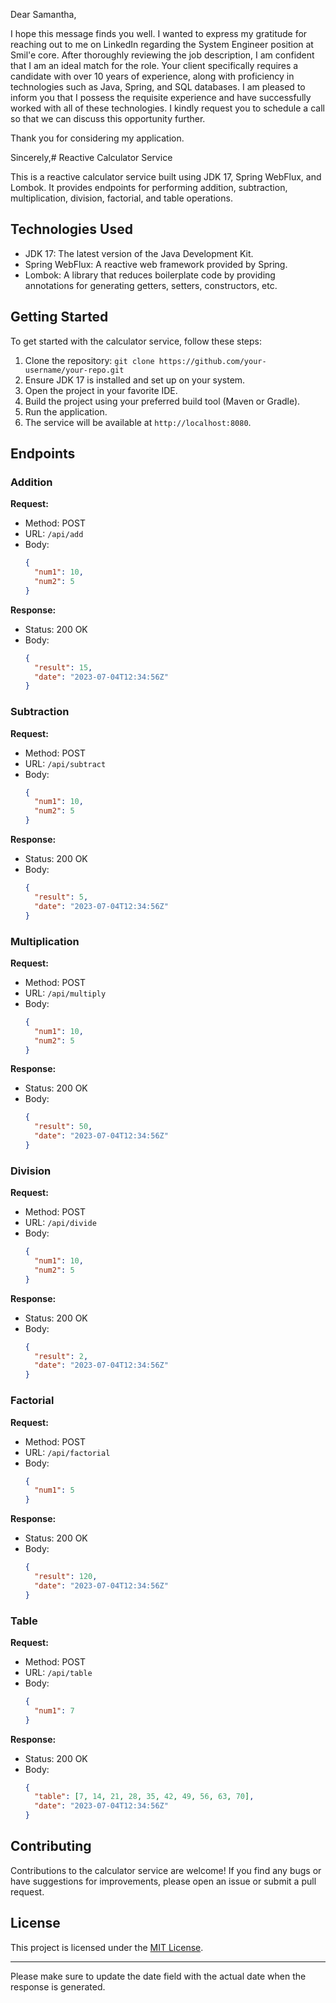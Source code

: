 Dear Samantha,

I hope this message finds you well. I wanted to express my gratitude for reaching out to me on LinkedIn regarding the System Engineer position at Smil'e core. After thoroughly reviewing the job description, I am confident that I am an ideal match for the role. Your client specifically requires a candidate with over 10 years of experience, along with proficiency in technologies such as Java, Spring, and SQL databases. I am pleased to inform you that I possess the requisite experience and have successfully worked with all of these technologies. I kindly request you to schedule a call so that we can discuss this opportunity further.

Thank you for considering my application.

Sincerely,# Reactive Calculator Service

This is a reactive calculator service built using JDK 17, Spring WebFlux, and Lombok. It provides endpoints for performing addition, subtraction, multiplication, division, factorial, and table operations.

## Technologies Used

- JDK 17: The latest version of the Java Development Kit.
- Spring WebFlux: A reactive web framework provided by Spring.
- Lombok: A library that reduces boilerplate code by providing annotations for generating getters, setters, constructors, etc.

## Getting Started

To get started with the calculator service, follow these steps:

1. Clone the repository: `git clone https://github.com/your-username/your-repo.git`
2. Ensure JDK 17 is installed and set up on your system.
3. Open the project in your favorite IDE.
4. Build the project using your preferred build tool (Maven or Gradle).
5. Run the application.
6. The service will be available at `http://localhost:8080`.

## Endpoints

### Addition

**Request:**
- Method: POST
- URL: `/api/add`
- Body:
  ```json
  {
    "num1": 10,
    "num2": 5
  }
  ```

**Response:**
- Status: 200 OK
- Body:
  ```json
  {
    "result": 15,
    "date": "2023-07-04T12:34:56Z"
  }
  ```

### Subtraction

**Request:**
- Method: POST
- URL: `/api/subtract`
- Body:
  ```json
  {
    "num1": 10,
    "num2": 5
  }
  ```

**Response:**
- Status: 200 OK
- Body:
  ```json
  {
    "result": 5,
    "date": "2023-07-04T12:34:56Z"
  }
  ```

### Multiplication

**Request:**
- Method: POST
- URL: `/api/multiply`
- Body:
  ```json
  {
    "num1": 10,
    "num2": 5
  }
  ```

**Response:**
- Status: 200 OK
- Body:
  ```json
  {
    "result": 50,
    "date": "2023-07-04T12:34:56Z"
  }
  ```

### Division

**Request:**
- Method: POST
- URL: `/api/divide`
- Body:
  ```json
  {
    "num1": 10,
    "num2": 5
  }
  ```

**Response:**
- Status: 200 OK
- Body:
  ```json
  {
    "result": 2,
    "date": "2023-07-04T12:34:56Z"
  }
  ```

### Factorial

**Request:**
- Method: POST
- URL: `/api/factorial`
- Body:
  ```json
  {
    "num1": 5
  }
  ```

**Response:**
- Status: 200 OK
- Body:
  ```json
  {
    "result": 120,
    "date": "2023-07-04T12:34:56Z"
  }
  ```

### Table

**Request:**
- Method: POST
- URL: `/api/table`
- Body:
  ```json
  {
    "num1": 7
  }
  
  ```

**Response:**
- Status: 200 OK
- Body:
  ```json
  {
    "table": [7, 14, 21, 28, 35, 42, 49, 56, 63, 70],
    "date": "2023-07-04T12:34:56Z"
  }
  ```

## Contributing

Contributions to the calculator service are welcome! If you find any bugs or have suggestions for improvements, please open an issue or submit a pull request.

## License

This project is licensed under the [MIT License](LICENSE).

---

Please make sure to update the date field with the actual date when the response is generated.